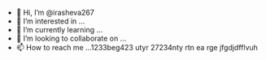 - 👋 Hi, I’m @irasheva267
- 👀 I’m interested in ...
- 🌱 I’m currently learning ...
- 💞️ I’m looking to collaborate on ...
- 📫 How to reach me ...1233beg423 utyr
27234nty rtn ea rge jfgdjdfflvuh 
<!---
irasheva267/irasheva267 is a ✨ special ✨ repository because its `README.md` (this file) appears on your GitHub profile.
You can click the Preview link to take a look at your changes.
--->
